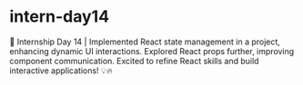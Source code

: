 # intern-day14
🚀 Internship Day 14 | Implemented React state management in a project, enhancing dynamic UI interactions. Explored React props further, improving component communication. Excited to refine React skills and build interactive applications! 💡🔥

